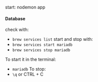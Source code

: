 start: nodemon app

#### Database
check with: 
- `brew services list`
start and stop with:
- `brew services start mariadb`
- `brew services stop mariadb`

To start it in the terminal:
- `mariadb`
To stop:
- `\q` or CTRL + C